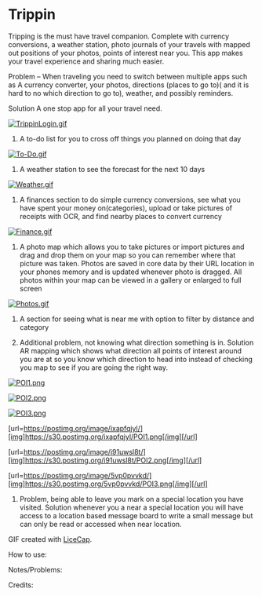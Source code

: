 # Trippin

Tripping is the must have travel companion. Complete with currency conversions, a weather station, photo journals of your travels with mapped out positions of your photos, points of interest near you. This app makes your travel experience and sharing much easier.

Problem – 
When traveling you need to switch between multiple apps such as
A currency converter, your photos, directions (places to go to)( and it is hard to no which direction to go to), weather, and possibly reminders.

Solution A one stop app for all your travel need.



[![TrippinLogin.gif](https://s15.postimg.org/yyy2ujvdn/Trippin_Login.gif)](https://postimg.org/image/xjwi5tuaf/)


1.	A to-do list for you to cross off things you planned on doing that day

[![To-Do.gif](https://s12.postimg.org/b9s95uwsd/To-_Do.gif)](https://postimg.org/image/js1pa73ax/)

1.	A weather station to see the forecast for the next 10 days

[![Weather.gif](https://s16.postimg.org/77imzeoet/Weather.gif)](https://postimg.org/image/mszyjd0cx/)

1.	A finances section to do simple currency conversions, see what you have spent your money on(categories), upload or take pictures of receipts with OCR, and find nearby places to convert currency

[![Finance.gif](https://s3.postimg.org/9rvqgn9kj/Finance.gif)](https://postimg.org/image/tz968y71r/)

1.	A photo map which allows you to take pictures or import pictures and drag and drop them on your map so you can remember where that picture was taken. Photos are saved in core data by their URL location in your phones memory and is updated whenever photo is dragged. All photos within your map can be viewed in a gallery or enlarged to full screen

[![Photos.gif](https://s10.postimg.org/ssifgie49/Photos.gif)](https://postimg.org/image/ux2shlfqt/)

1.	A section for seeing what is near me with option to filter by distance and category

2.	Additional problem, not knowing what direction something is in. Solution AR mapping which shows what direction all points of interest around you are at so you know which direction to head into instead of checking you map to see if you are going the right way.

[![POI1.png](https://s7.postimg.org/d8tffcc97/POI1.png)](https://postimg.org/image/xg6v7n9qf/)

[![POI2.png](https://s7.postimg.org/v4z2hoywb/POI2.png)](https://postimg.org/image/m9y876a3r/)

[![POI3.png](https://s13.postimg.org/ar9wqepk7/POI3.png)](https://postimg.org/image/mgdwedgir/)

[url=https://postimg.org/image/ixapfqjyl/][img]https://s30.postimg.org/ixapfqjyl/POI1.png[/img][/url]

[url=https://postimg.org/image/i91uwsl8t/][img]https://s30.postimg.org/i91uwsl8t/POI2.png[/img][/url]

[url=https://postimg.org/image/5vp0pvvkd/][img]https://s30.postimg.org/5vp0pvvkd/POI3.png[/img][/url]


1.	Problem, being able to leave you mark on a special location you have visited. Solution whenever you a near a special location you will have access to a location based message board to write a small message but can only be read or accessed when near location.


 
GIF created with [LiceCap](http://www.cockos.com/licecap/).

How to use:

 
Notes/Problems:

Credits: 

